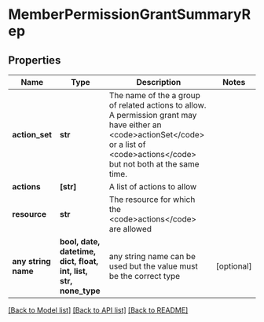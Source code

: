 # MemberPermissionGrantSummaryRep


## Properties
Name | Type | Description | Notes
------------ | ------------- | ------------- | -------------
**action_set** | **str** | The name of the a group of related actions to allow. A permission grant may have either an &lt;code&gt;actionSet&lt;/code&gt; or a list of &lt;code&gt;actions&lt;/code&gt; but not both at the same time. | 
**actions** | **[str]** | A list of actions to allow | 
**resource** | **str** | The resource for which the &lt;code&gt;actions&lt;/code&gt; are allowed | 
**any string name** | **bool, date, datetime, dict, float, int, list, str, none_type** | any string name can be used but the value must be the correct type | [optional]

[[Back to Model list]](../README.md#documentation-for-models) [[Back to API list]](../README.md#documentation-for-api-endpoints) [[Back to README]](../README.md)


